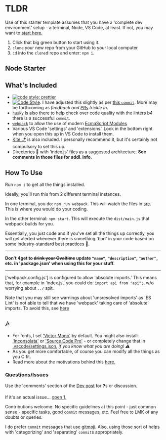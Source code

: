 # TLDR

Use of this starter template assumes that you have a 'complete dev environment' setup - a terminal, Node, VS Code, at least. If not, you may want to [start here.](https://www.notion.so/codefinity/Setting-up-a-Local-Dev-Environment-for-JS-02a4e9f4a30043d3a8e7d109be3448f4)

1. Click that big green button to start using it.
2. `clone` your new repo from your GitHub to your local computer
3. `cd` into the `clone`d repo and enter: `npm i`.

## Node Starter

## What's Included

- [![code style: prettier](https://img.shields.io/badge/code_style-prettier-ff69b4.svg?style=flat-square)](https://github.com/prettier/prettier)
- [![Code Style](https://badgen.net/badge/code%20style/airbnb/ff5a5f?icon=airbnb)](https://github.com/airbnb/javascript). I have adjusted this slightly as per [this `commit`](https://github.com/manavm1990/node-starter/commit/ff1ed419d3ed411683b404b1cc6e221c859b0d33). More may be forthcoming as _feedback and [PRs](https://github.com/swic-cis-177/mt-project-studentloganbutler/pulls) trickle in._
- [`husky`](https://www.npmjs.com/package/husky) is also there to help check over code quality with the linters b4 there is a successful `commit`.
- [`webpack`](https://www.npmjs.com/package/webpack) to allow the use of modern [EcmaScript Modules](https://hacks.mozilla.org/2018/03/es-modules-a-cartoon-deep-dive/)
- Various VS Code 'settings' and 'extensions.' Look in the bottom right when you open this up in VS Code to install them.
- [Kite 🪁](https://www.kite.com/javascript/) is also included. I personally recommend it, but it's certainly not compulsory to set this up.
- Directories 📂 with 'index.js' files as a suggested architecture. **See comments in those files for addl. info.**

## How To Use

Run `npm i` to get all the things installed.

Ideally, you'll run this from 2 different terminal instances.

In one terminal, you do: `npm run webpack`. This will watch the files in [src](/src). This is where you would do your coding.

In the other terminal: `npm start`. This will execute the `dist/main.js` that webpack builds for you.

Essentially, you just code and if you've set all the things up correctly, you will get alerted whenever there is something 'bad' in your code based on some industry-standard best practices 🦄.

---

**Don't 4get to ~~drink your Ovaltime~~ update `"name"`, `"description"`, `"author"`, etc. in 'package.json' when using this for your stuff.**

---

['webpack.config.js'] is configured to allow 'absolute imports.' This means that, for example in 'index.js,' you could do: `import api from "api";`, w/o worrying about `../` spit.

Note that you may still see warnings about 'unsresolved imports' as 'ES Lint' is not able to tell that we have 'webpack' taking care of 'absolute' imports. To avoid this, see [here](https://github.com/manavm1990/node-starter/blob/e4db218aa836b68fccc0c052908b01e2d8e9c407/.eslintrc.js#L15)

## 🎶

- For fonts, I set ['Victor Mono'](https://rubjo.github.io/victor-mono/) by default. You might also install: ['Inconsolata'](https://fonts.google.com/specimen/Inconsolata) or ['Source Code Pro'](https://fonts.google.com/specimen/Source+Code+Pro) - or completely change that in [.vscode/settings.json](/.vscode/settings.json), _if you know what you are doing! ⚠️_
- As you get more comfortable, of course you can modify all the things as you C fit.
- Read more about the motivations behind this [here.](https://dev.to/codefinity/node-noob-starter-repo-g31)

### Questions/Issues

Use the 'comments' section of the [Dev post](https://dev.to/codefinity/node-noob-starter-repo-g31) for ❓s or discussion.

If it's an actual issue... [open 1.](https://github.com/manavm1990/node-starter/issues)

Contributions welcome. No specific guidelines at this point - just common sense - specific tasks, good `commit` messages, etc. Feel free to LMK of any doubts or queries.

I do prefer `commit` messages that use [gitmoji](https://gitmoji.carloscuesta.me/). Also, using those sort of helps with 'categorizing' and 'separating' `commit`s appropriately.
